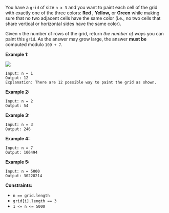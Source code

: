 You have a `grid` of size `n x 3` and you want to paint each cell of the grid
with exactly one of the three colors: **Red** , **Yellow,** or **Green** while
making sure that no two adjacent cells have the same color (i.e., no two cells
that share vertical or horizontal sides have the same color).

Given `n` the number of rows of the grid, return _the number of ways_ you can
paint this `grid`. As the answer may grow large, the answer **must be**
computed modulo `109 + 7`.



**Example 1:**

![](https://assets.leetcode.com/uploads/2020/03/26/e1.png)

    
    
    Input: n = 1
    Output: 12
    Explanation: There are 12 possible way to paint the grid as shown.
    

**Example 2:**

    
    
    Input: n = 2
    Output: 54
    

**Example 3:**

    
    
    Input: n = 3
    Output: 246
    

**Example 4:**

    
    
    Input: n = 7
    Output: 106494
    

**Example 5:**

    
    
    Input: n = 5000
    Output: 30228214
    



**Constraints:**

  * `n == grid.length`
  * `grid[i].length == 3`
  * `1 <= n <= 5000`

